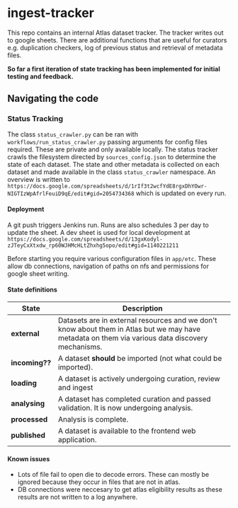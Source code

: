 # ingest-tracker

This repo contains an internal Atlas dataset tracker. The tracker writes out to google sheets. There are additional functions that are useful for curators e.g. duplication checkers, log of previous status and retrieval of metadata files.

**So far a first iteration of state tracking has been implemented for initial testing and feedback.**


## Navigating the code
### Status Tracking

The class `status_crawler.py` can be ran with `workflows/run_status_crawler.py` passing arguments for config files required. These are private and only available locally.
The status tracker crawls the filesystem directed by `sources_config.json` to determine the state of each dataset.
The state and other metadata is collected on each dataset and made available in the class `status_crawler` namespace.
An overview is written to `https://docs.google.com/spreadsheets/d/1rIf3t2wcfYdE8rgxDhYOwr-NIGTIzWpAfrlFeuiD9qE/edit#gid=2054734368` which is updated on every run.


#### Deployment
A git push triggers Jenkins run. Runs are also schedules 3 per day to update the sheet. A dev sheet is used for local development at `https://docs.google.com/spreadsheets/d/13gxKodyl-zJTeyCxXtxdw_rp60WJHMcHLtZhxhg5opo/edit#gid=1140221211`

Before starting you require various configuration files in `app/etc`. These allow db connections, navigation of paths on nfs and permissions for google sheet writing. 

#### State definitions 

| State  | Description  |
|---|---|
|**external**| Datasets are in external resources and we don't know about them in Atlas but we may have metadata on them via various data discovery mechanisms.  |
|**incoming??**| A dataset **should** be imported (not what could be imported). |
|**loading**|A dataset is actively undergoing curation, review and ingest|
|**analysing**|A dataset has completed curation and passed validation. It is now undergoing analysis.|
|**processed**|Analysis is complete.|
|**published**|A dataset is available to the frontend web application.|


#### Known issues

- Lots of file fail to open die to decode errors. These can mostly be ignored because they occur in files that are not in atlas.
- DB connections were neccesary to get atlas eligibility results as these results are not written to a log anywhere. 

 
